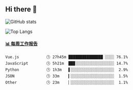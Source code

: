 ## Hi there 👋

![GitHub stats](https://github-readme-stats.orilight.top/api?username=orilights)

![Top Langs](https://github-readme-stats.orilight.top/api/top-langs/?username=orilights&layout=compact)

<!-- waka-box start -->
#### <a href="https://gist.github.com/92c8d5b388768c10efcba86e82b7c4fb" target="_blank">📊 每周工作报告</a>
```text
Vue.js            🕓 27h45m ███████████████▏░░░░ 76.1%
JavaScript        🕓 5h21m  ██▉░░░░░░░░░░░░░░░░░ 14.7%
Python            🕓 1h3m   ▌░░░░░░░░░░░░░░░░░░░  2.9%
JSON              🕓 33m    ▎░░░░░░░░░░░░░░░░░░░  1.5%
Other             🕓 23m    ▏░░░░░░░░░░░░░░░░░░░  1.1%
```
<!-- Powered by https://github.com/journey-ad/waka-box-go . -->
<!-- waka-box end -->
